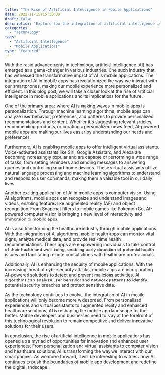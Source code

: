```yaml
--- 
title: "The Rise of Artificial Intelligence in Mobile Applications" 
date: 2022-11-15T15:30:00 
draft: false 
description: "Explore how the integration of artificial intelligence is revolutionizing the mobile application industry." 
categories: 
  - "Technology" 
tags: 
  - "Artificial Intelligence" 
  - "Mobile Applications" 
type: "featured" 
--- 
```


With the rapid advancements in technology, artificial intelligence (AI) has emerged as a game-changer in various industries. One such industry that has witnessed the transformative impact of AI is mobile applications. The integration of AI in mobile apps has revolutionized the way we interact with our smartphones, making our mobile experience more personalized and efficient. In this blog post, we will take a closer look at the rise of artificial intelligence in mobile applications and its implications for the future.

One of the primary areas where AI is making waves in mobile apps is personalization. Through machine learning algorithms, mobile apps can analyze user behavior, preferences, and patterns to provide personalized recommendations and content. Whether it's suggesting relevant articles, recommending products, or curating a personalized news feed, AI-powered mobile apps are making our lives easier by understanding our needs and preferences.

Furthermore, AI is enabling mobile apps to offer intelligent virtual assistants. Voice-activated assistants like Siri, Google Assistant, and Alexa are becoming increasingly popular and are capable of performing a wide range of tasks, from setting reminders and sending messages to answering queries and controlling smart home devices. These virtual assistants utilize natural language processing and machine learning algorithms to understand and respond to user commands, making them a valuable tool in our daily lives.

Another exciting application of AI in mobile apps is computer vision. Using AI algorithms, mobile apps can recognize and understand images and videos, enabling features like augmented reality (AR) and object recognition. From Snapchat filters to mobile games like Pokemon Go, AI-powered computer vision is bringing a new level of interactivity and immersion to mobile apps.

AI is also transforming the healthcare industry through mobile applications. With the integration of AI algorithms, mobile health apps can monitor vital signs, analyze medical data, and provide real-time health recommendations. These apps are empowering individuals to take control of their health and well-being, enabling early detection of potential health issues and facilitating remote consultations with healthcare professionals.

Additionally, AI is enhancing the security of mobile applications. With the increasing threat of cybersecurity attacks, mobile apps are incorporating AI-powered solutions to detect and prevent malicious activities. AI algorithms can analyze user behavior and network patterns to identify potential security breaches and protect sensitive data.

As the technology continues to evolve, the integration of AI in mobile applications will only become more widespread. From personalized experiences and virtual assistants to augmented reality and enhanced healthcare solutions, AI is reshaping the mobile app landscape for the better. Mobile developers and businesses need to stay at the forefront of this technological revolution to remain competitive and deliver innovative solutions for their users.

In conclusion, the rise of artificial intelligence in mobile applications has opened up a myriad of opportunities for innovation and enhanced user experiences. From personalization and virtual assistants to computer vision and healthcare solutions, AI is transforming the way we interact with our smartphones. As we move forward, it will be interesting to witness how AI continues to push the boundaries of mobile app development and redefine the digital landscape.
